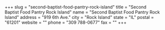 +++
slug = "second-baptist-food-pantry-rock-island"
title = "Second Baptist Food Pantry Rock Island"
name = "Second Baptist Food Pantry Rock Island"
address = "919 6th Ave."
city = "Rock Island"
state = "IL"
postal = "61201"
website = ""
phone = "309 788-0677"
fax = ""
+++
